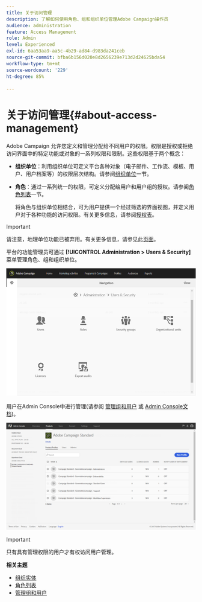 ```yaml
---
title: 关于访问管理
description: 了解如何使用角色、组和组织单位管理Adobe Campaign操作员
audience: administration
feature: Access Management
role: Admin
level: Experienced
exl-id: 6aa53aa9-aa5c-4b29-ad84-d983da241ceb
source-git-commit: bfba6b156d020e8d2656239e713d2d24625bda54
workflow-type: tm+mt
source-wordcount: '229'
ht-degree: 85%

---
```


# 关于访问管理{#about-access-management}

Adobe Campaign 允许您定义和管理分配给不同用户的权限。权限是授权或拒绝访问界面中的特定功能或对象的一系列权限和限制。这些权限基于两个概念：

* **组织单位**：利用组织单位可定义平台各种对象（电子邮件、工作流、模板、用户、用户档案等）的权限层次结构。请参阅[组织单位](../../administration/using/organizational-units.md)一节。
* **角色**：通过一系列统一的权限，可定义分配给用户和用户组的授权。请参阅[角色列表](../../administration/using/list-of-roles.md)一节。

   将角色与组织单位相结合，可为用户提供一个经过筛选的界面视图，并定义用户对于各种功能的访问权限。有关更多信息，请参阅[授权表](../../administration/using/list-of-roles.md)。

>[!IMPORTANT]
>
>请注意，地理单位功能已被弃用。有关更多信息，请参见此[页面](../../rn/using/deprecated-features.md)。

平台的功能管理员可通过 **[!UICONTROL Administration > Users & Security]** 菜单管理角色、组和组织单位。

![](assets/user_management_1.png)

用户在Admin Console中进行管理(请参阅 [管理组和用户](../../administration/using/managing-groups-and-users.md) 或 [Admin Console文档](https://helpx.adobe.com/cn/enterprise/managing/user-guide.html))。

![](assets/user_management_6.png)

>[!IMPORTANT]
>
>只有具有管理权限的用户才有权访问用户管理。

**相关主题**

* [组织实体](../../administration/using/organizational-units.md)
* [角色列表](../../administration/using/list-of-roles.md)
* [管理组和用户](../../administration/using/managing-groups-and-users.md)
